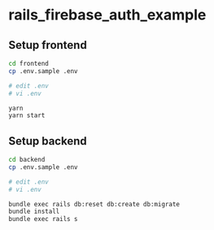 # rails_firebase_auth_example

## Setup frontend

```bash
cd frontend
cp .env.sample .env

# edit .env
# vi .env

yarn
yarn start
```

## Setup backend

```bash
cd backend
cp .env.sample .env

# edit .env
# vi .env

bundle exec rails db:reset db:create db:migrate
bundle install
bundle exec rails s
```
